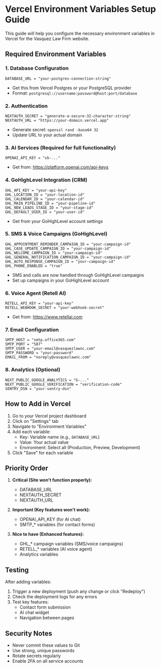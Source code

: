 # Vercel Environment Variables Setup Guide

This guide will help you configure the necessary environment variables in Vercel for the Vasquez Law Firm website.

## Required Environment Variables

### 1. Database Configuration

```
DATABASE_URL = "your-postgres-connection-string"
```

- Get this from Vercel Postgres or your PostgreSQL provider
- Format: `postgresql://username:password@host:port/database`

### 2. Authentication

```
NEXTAUTH_SECRET = "generate-a-secure-32-character-string"
NEXTAUTH_URL = "https://your-domain.vercel.app"
```

- Generate secret: `openssl rand -base64 32`
- Update URL to your actual domain

### 3. AI Services (Required for full functionality)

```
OPENAI_API_KEY = "sk-..."
```

- Get from: https://platform.openai.com/api-keys

### 4. GoHighLevel Integration (CRM)

```
GHL_API_KEY = "your-api-key"
GHL_LOCATION_ID = "your-location-id"
GHL_CALENDAR_ID = "your-calendar-id"
GHL_MAIN_PIPELINE_ID = "your-pipeline-id"
GHL_NEW_LEADS_STAGE_ID = "your-stage-id"
GHL_DEFAULT_USER_ID = "your-user-id"
```

- Get from your GoHighLevel account settings

### 5. SMS & Voice Campaigns (GoHighLevel)

```
GHL_APPOINTMENT_REMINDER_CAMPAIGN_ID = "your-campaign-id"
GHL_CASE_UPDATE_CAMPAIGN_ID = "your-campaign-id"
GHL_WELCOME_CAMPAIGN_ID = "your-campaign-id"
GHL_GENERAL_NOTIFICATION_CAMPAIGN_ID = "your-campaign-id"
GHL_AUTO_RESPONSE_CAMPAIGN_ID = "your-campaign-id"
GHL_PHONE_ENABLED = "true"
```

- SMS and calls are now handled through GoHighLevel campaigns
- Set up campaigns in your GoHighLevel account

### 6. Voice Agent (Retell AI)

```
RETELL_API_KEY = "your-api-key"
RETELL_WEBHOOK_SECRET = "your-webhook-secret"
```

- Get from: https://www.retellai.com

### 7. Email Configuration

```
SMTP_HOST = "smtp.office365.com"
SMTP_PORT = "587"
SMTP_USER = "your-email@vasquezlawnc.com"
SMTP_PASSWORD = "your-password"
EMAIL_FROM = "noreply@vasquezlawnc.com"
```

### 8. Analytics (Optional)

```
NEXT_PUBLIC_GOOGLE_ANALYTICS = "G-..."
NEXT_PUBLIC_GOOGLE_VERIFICATION = "verification-code"
SENTRY_DSN = "your-sentry-dsn"
```

## How to Add in Vercel

1. Go to your Vercel project dashboard
2. Click on "Settings" tab
3. Navigate to "Environment Variables"
4. Add each variable:
   - Key: Variable name (e.g., `DATABASE_URL`)
   - Value: Your actual value
   - Environment: Select all (Production, Preview, Development)
5. Click "Save" for each variable

## Priority Order

1. **Critical (Site won't function properly):**

   - DATABASE_URL
   - NEXTAUTH_SECRET
   - NEXTAUTH_URL

2. **Important (Key features won't work):**

   - OPENAI_API_KEY (for AI chat)
   - SMTP\_\* variables (for contact forms)

3. **Nice to have (Enhanced features):**
   - GHL\_\* campaign variables (SMS/voice campaigns)
   - RETELL\_\* variables (AI voice agent)
   - Analytics variables

## Testing

After adding variables:

1. Trigger a new deployment (push any change or click "Redeploy")
2. Check the deployment logs for any errors
3. Test key features:
   - Contact form submission
   - AI chat widget
   - Navigation between pages

## Security Notes

- Never commit these values to Git
- Use strong, unique passwords
- Rotate secrets regularly
- Enable 2FA on all service accounts
